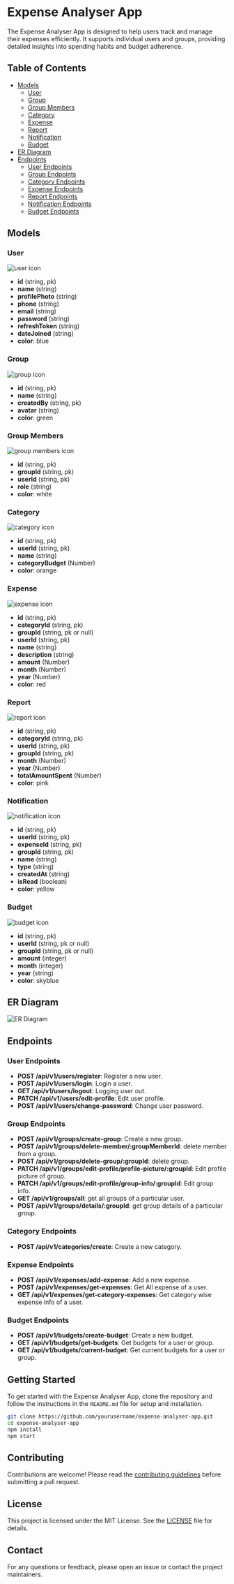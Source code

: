 # Expense Analyser App

The Expense Analyser App is designed to help users track and manage their expenses efficiently. It supports individual users and groups, providing detailed insights into spending habits and budget adherence.

## Table of Contents

- [Models](#models)
  - [User](#user)
  - [Group](#group)
  - [Group Members](#group-members)
  - [Category](#category)
  - [Expense](#expense)
  - [Report](#report)
  - [Notification](#notification)
  - [Budget](#budget)
- [ER Diagram](#er-diagram)
- [Endpoints](#endpoints)
  - [User Endpoints](#user-endpoints)
  - [Group Endpoints](#group-endpoints)
  - [Category Endpoints](#category-endpoints)
  - [Expense Endpoints](#expense-endpoints)
  - [Report Endpoints](#report-endpoints)
  - [Notification Endpoints](#notification-endpoints)
  - [Budget Endpoints](#budget-endpoints)

## Models

### User

![user icon](https://img.icons8.com/?size=100&id=RH2knxpdDpjm&format=png&color=000000)

- **id** (string, pk)
- **name** (string)
- **profilePhoto** (string)
- **phone** (string)
- **email** (string)
- **password** (string)
- **refreshToken** (string)
- **dateJoined** (string)
- **color**: blue

### Group

![group icon](https://img.icons8.com/?size=100&id=60tMLyTAWm4h&format=png&color=000000)

- **id** (string, pk)
- **name** (string)
- **createdBy** (string, pk)
- **avatar** (string)
- **color**: green

### Group Members

![group members icon](https://img.icons8.com/color/48/000000/users.png)

- **id** (string, pk)
- **groupId** (string, pk)
- **userId** (string, pk)
- **role** (string)
- **color**: white

### Category

![category icon](https://img.icons8.com/color/48/000000/category.png)

- **id** (string, pk)
- **userId** (string, pk)
- **name** (string)
- **categoryBudget** (Number)
- **color**: orange

### Expense

![expense icon](https://img.icons8.com/color/48/000000/category.png)

- **id** (string, pk)
- **categoryId** (string, pk)
- **groupId** (string, pk or null)
- **userId** (string, pk)
- **name** (string)
- **description** (string)
- **amount** (Number)
- **month** (Number)
- **year** (Number)
- **color**: red

### Report

![report icon](https://img.icons8.com/color/48/000000/report.png)

- **id** (string, pk)
- **categoryId** (string, pk)
- **userId** (string, pk)
- **groupId** (string, pk)
- **month** (Number)
- **year** (Number)
- **totalAmountSpent** (Number)
- **color**: pink

### Notification

![notification icon](https://img.icons8.com/color/48/000000/bell.png)

- **id** (string, pk)
- **userId** (string, pk)
- **expenseId** (string, pk)
- **groupId** (string, pk)
- **name** (string)
- **type** (string)
- **createdAt** (string)
- **isRead** (boolean)
- **color**: yellow

### Budget

![budget icon](https://img.icons8.com/color/48/000000/money.png)

- **id** (string, pk)
- **userId** (string, pk or null)
- **groupId** (string, pk or null)
- **amount** (integer)
- **month** (integer)
- **year** (string)
- **color**: skyblue

## ER Diagram

![ER Diagram](public/temp/ER%20diagram/diagram-export-29-05-2024-00_38_54.png)

## Endpoints

### User Endpoints

- **POST /api/v1/users/register**: Register a new user.
- **POST /api/v1/users/login**: Login a user.
- **GET /api/v1/users/logout**: Logging user out.
- **PATCH /api/v1/users/edit-profile**: Edit user profile.
- **POST /api/v1/users/change-password**: Change user password.

### Group Endpoints

- **POST /api/v1/groups/create-group**: Create a new group.
- **POST /api/v1/groups/delete-member/:groupMemberId**: delete member from a group.
- **POST /api/v1/groups/delete-group/:groupId**: delete group.
- **PATCH /api/v1/groups/edit-profile/profile-picture/:groupId**: Edit profile picture of group.
- **PATCH /api/v1/groups/edit-profile/group-info/:groupId**: Edit group info.
- **GET /api/v1/groups/all**: get all groups of a particular user.
- **POST /api/v1/groups/details/:groupId**: get group details of a particular group.

### Category Endpoints

- **POST /api/v1/categories/create**: Create a new category.

### Expense Endpoints

- **POST /api/v1/expenses/add-expense**: Add a new expense.
- **POST /api/v1/expenses/get-expenses**: Get All expense of a user.
- **GET /api/v1/expenses/get-category-expenses**: Get category wise expense info of a user.

### Budget Endpoints

- **POST /api/v1/budgets/create-budget**: Create a new budget.
- **GET /api/v1/budgets/get-budgets**: Get budgets for a user or group.
- **GET /api/v1/budgets/current-budget**: Get current budgets for a user or group.

## Getting Started

To get started with the Expense Analyser App, clone the repository and follow the instructions in the `README.md` file for setup and installation.

```sh
git clone https://github.com/yourusername/expense-analyser-app.git
cd expense-analyser-app
npm install
npm start
```

## Contributing

Contributions are welcome! Please read the [contributing guidelines](CONTRIBUTING.md) before submitting a pull request.

## License

This project is licensed under the MIT License. See the [LICENSE](LICENSE) file for details.

## Contact

For any questions or feedback, please open an issue or contact the project maintainers.
